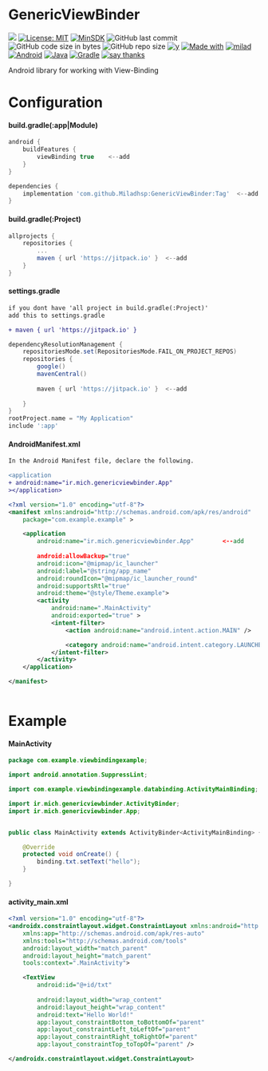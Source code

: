 # GenericViewBinder

[![](https://jitpack.io/v/Miladhsp/GenericViewBinder.svg)](https://jitpack.io/#Miladhsp/GenericViewBinder) [![License: MIT](https://img.shields.io/badge/License-MIT-yellow.svg)](https://github.com/Miladhsp/GenericViewBinder/blob/master/LICENSE)  [![MinSDK](https://img.shields.io/badge/minSdk-16-blueviolet)](https://developer.android.com/about/versions/android-4.1) ![GitHub last commit](https://img.shields.io/github/last-commit/miladhsp/genericViewBinder) ![GitHub code size in bytes](https://img.shields.io/github/languages/code-size/miladhsp/genericviewbinder) ![GitHub repo size](https://img.shields.io/github/repo-size/Miladhsp/GenericViewBinder) 
[![y](https://badgen.net/github/commits/miladhsp/GenericViewBinder)](https://github.com/Miladhsp/GenericViewBinder/commits/master) 
[![Made with](https://img.shields.io/badge/Made%20with%20%F0%9F%92%9C%20in-IRAN-blueviolet)](https://en.wikipedia.org/wiki/Iran)  [![milad](https://img.shields.io/badge/Milad%20Hasanpour-brightgreen)](https://github.com/Miladhsp)
[![Android](https://img.shields.io/badge/%20Android-3DDC84.svg?logo=android&logoColor=white)](https://developer.android.com/studio) [![Java](https://img.shields.io/badge/java-%23ED8B00.svg?logo=java&logoColor=white)](https://www.java.com/en/) [![Gradle](https://img.shields.io/badge/Gradle-02303A.svg?logo=Gradle&logoColor=white)](https://gradle.org/)
[![say thanks](https://img.shields.io/badge/say-thanks-ff69b4.svg)](https://saythanks.io/to/Miladhsp)


Android library for working with View-Binding


# Configuration

#### build.gradle(:app|Module)
```gradle
android {
    buildFeatures {		
        viewBinding true	<--add
    }				
}

dependencies {
	implementation 'com.github.Miladhsp:GenericViewBinder:Tag'	<--add
}
```

#### build.gradle(:Project)
```gradle
allprojects {
	repositories {
		...
		maven { url 'https://jitpack.io' }	<--add
	}
}
```
#### settings.gradle 
```diff
if you dont have 'all project in build.gradle(:Project)' 
add this to settings.gradle 

+ maven { url 'https://jitpack.io' }
```
```gradle
dependencyResolutionManagement {
    repositoriesMode.set(RepositoriesMode.FAIL_ON_PROJECT_REPOS)
    repositories {
        google()
        mavenCentral()
	
        maven { url 'https://jitpack.io' }	<--add
	
    }
}
rootProject.name = "My Application"
include ':app'

```

#### AndroidManifest.xml

```diff
In the Android Manifest file, declare the following.

<application    
+ android:name="ir.mich.genericviewbinder.App"
></application>
```

```xml
<?xml version="1.0" encoding="utf-8"?>
<manifest xmlns:android="http://schemas.android.com/apk/res/android"
    package="com.example.example" >

    <application
        android:name="ir.mich.genericviewbinder.App"		<--add
        
        android:allowBackup="true"
        android:icon="@mipmap/ic_launcher"
        android:label="@string/app_name"
        android:roundIcon="@mipmap/ic_launcher_round"
        android:supportsRtl="true"
        android:theme="@style/Theme.example">
        <activity
            android:name=".MainActivity"
            android:exported="true" >
            <intent-filter>
                <action android:name="android.intent.action.MAIN" />

                <category android:name="android.intent.category.LAUNCHER" />
            </intent-filter>
        </activity>
    </application>

</manifest>
   
```

# Example
#### MainActivity
```java
package com.example.viewbindingexample;

import android.annotation.SuppressLint;

import com.example.viewbindingexample.databinding.ActivityMainBinding;

import ir.mich.genericviewbinder.ActivityBinder;
import ir.mich.genericviewbinder.App;


public class MainActivity extends ActivityBinder<ActivityMainBinding> {

    @Override
    protected void onCreate() {
        binding.txt.setText("hello");
    }

}
```

#### activity_main.xml
```xml
<?xml version="1.0" encoding="utf-8"?>
<androidx.constraintlayout.widget.ConstraintLayout xmlns:android="http://schemas.android.com/apk/res/android"
    xmlns:app="http://schemas.android.com/apk/res-auto"
    xmlns:tools="http://schemas.android.com/tools"
    android:layout_width="match_parent"
    android:layout_height="match_parent"
    tools:context=".MainActivity">

    <TextView
        android:id="@+id/txt"
        
        android:layout_width="wrap_content"
        android:layout_height="wrap_content"
        android:text="Hello World!"
        app:layout_constraintBottom_toBottomOf="parent"
        app:layout_constraintLeft_toLeftOf="parent"
        app:layout_constraintRight_toRightOf="parent"
        app:layout_constraintTop_toTopOf="parent" />

</androidx.constraintlayout.widget.ConstraintLayout>
```











